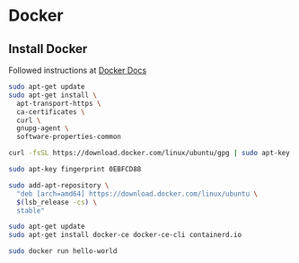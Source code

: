 # Docker

## Install Docker

Followed instructions at [Docker Docs](https://docs.docker.com/engine/install/ubuntu/)

```bash
sudo apt-get update
sudo apt-get install \
  apt-transport-https \
  ca-certificates \
  curl \
  gnupg-agent \
  software-properties-common
```

```bash
curl -fsSL https://download.docker.com/linux/ubuntu/gpg | sudo apt-key add -
```

```bash
sudo apt-key fingerprint 0EBFCD88
```

```bash
sudo add-apt-repository \
  "deb [arch=amd64] https://download.docker.com/linux/ubuntu \
  $(lsb_release -cs) \
  stable"
```

```bash
sudo apt-get update
sudo apt-get install docker-ce docker-ce-cli containerd.io
```

```bash
sudo docker run hello-world
```
